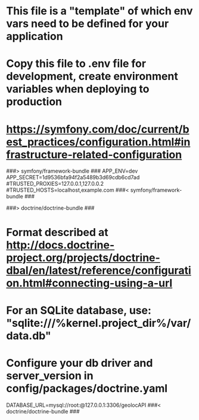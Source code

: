 # This file is a "template" of which env vars need to be defined for your application
# Copy this file to .env file for development, create environment variables when deploying to production
# https://symfony.com/doc/current/best_practices/configuration.html#infrastructure-related-configuration

###> symfony/framework-bundle ###
APP_ENV=dev
APP_SECRET=1d9536bfa94f2a5489b3d69cdb6cd7ad
#TRUSTED_PROXIES=127.0.0.1,127.0.0.2
#TRUSTED_HOSTS=localhost,example.com
###< symfony/framework-bundle ###

###> doctrine/doctrine-bundle ###
# Format described at http://docs.doctrine-project.org/projects/doctrine-dbal/en/latest/reference/configuration.html#connecting-using-a-url
# For an SQLite database, use: "sqlite:///%kernel.project_dir%/var/data.db"
# Configure your db driver and server_version in config/packages/doctrine.yaml
DATABASE_URL=mysql://root:@127.0.0.1:3306/geolocAPI
###< doctrine/doctrine-bundle ###
